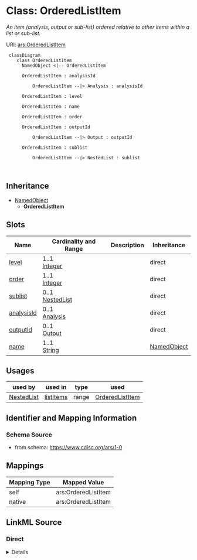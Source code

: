# Class: OrderedListItem


_An item (analysis, output or sub-list) ordered relative to other items within a list or sub-list._





URI: [ars:OrderedListItem](https://www.cdisc.org/ars/1-0/OrderedListItem)



```mermaid
 classDiagram
    class OrderedListItem
      NamedObject <|-- OrderedListItem
      
      OrderedListItem : analysisId
        
          OrderedListItem --|> Analysis : analysisId
        
      OrderedListItem : level
        
      OrderedListItem : name
        
      OrderedListItem : order
        
      OrderedListItem : outputId
        
          OrderedListItem --|> Output : outputId
        
      OrderedListItem : sublist
        
          OrderedListItem --|> NestedList : sublist
        
      
```





## Inheritance
* [NamedObject](NamedObject.md)
    * **OrderedListItem**



## Slots

| Name | Cardinality and Range | Description | Inheritance |
| ---  | --- | --- | --- |
| [level](level.md) | 1..1 <br/> [Integer](Integer.md) |  | direct |
| [order](order.md) | 1..1 <br/> [Integer](Integer.md) |  | direct |
| [sublist](sublist.md) | 0..1 <br/> [NestedList](NestedList.md) |  | direct |
| [analysisId](analysisId.md) | 0..1 <br/> [Analysis](Analysis.md) |  | direct |
| [outputId](outputId.md) | 0..1 <br/> [Output](Output.md) |  | direct |
| [name](name.md) | 1..1 <br/> [String](String.md) |  | [NamedObject](NamedObject.md) |





## Usages

| used by | used in | type | used |
| ---  | --- | --- | --- |
| [NestedList](NestedList.md) | [listItems](listItems.md) | range | [OrderedListItem](OrderedListItem.md) |






## Identifier and Mapping Information







### Schema Source


* from schema: https://www.cdisc.org/ars/1-0





## Mappings

| Mapping Type | Mapped Value |
| ---  | ---  |
| self | ars:OrderedListItem |
| native | ars:OrderedListItem |





## LinkML Source

<!-- TODO: investigate https://stackoverflow.com/questions/37606292/how-to-create-tabbed-code-blocks-in-mkdocs-or-sphinx -->

### Direct

<details>
```yaml
name: OrderedListItem
description: An item (analysis, output or sub-list) ordered relative to other items
  within a list or sub-list.
from_schema: https://www.cdisc.org/ars/1-0
rank: 1000
is_a: NamedObject
slots:
- level
- order
- sublist
- analysisId
- outputId
slot_usage:
  level:
    name: level
    domain_of:
    - OrderedListItem
    - WhereClause
    required: true
  order:
    name: order
    domain_of:
    - OrderedListItem
    - OrderedGroupingFactor
    - OrderedDisplay
    - OrderedDisplaySubSection
    - WhereClause
    required: true

```
</details>

### Induced

<details>
```yaml
name: OrderedListItem
description: An item (analysis, output or sub-list) ordered relative to other items
  within a list or sub-list.
from_schema: https://www.cdisc.org/ars/1-0
rank: 1000
is_a: NamedObject
slot_usage:
  level:
    name: level
    domain_of:
    - OrderedListItem
    - WhereClause
    required: true
  order:
    name: order
    domain_of:
    - OrderedListItem
    - OrderedGroupingFactor
    - OrderedDisplay
    - OrderedDisplaySubSection
    - WhereClause
    required: true
attributes:
  level:
    name: level
    from_schema: https://www.cdisc.org/ars/1-0
    rank: 1000
    alias: level
    owner: OrderedListItem
    domain_of:
    - OrderedListItem
    - WhereClause
    range: integer
    required: true
  order:
    name: order
    from_schema: https://www.cdisc.org/ars/1-0
    rank: 1000
    alias: order
    owner: OrderedListItem
    domain_of:
    - OrderedListItem
    - OrderedGroupingFactor
    - OrderedDisplay
    - OrderedDisplaySubSection
    - WhereClause
    range: integer
    required: true
  sublist:
    name: sublist
    from_schema: https://www.cdisc.org/ars/1-0
    rank: 1000
    multivalued: false
    alias: sublist
    owner: OrderedListItem
    domain_of:
    - OrderedListItem
    range: NestedList
    inlined: true
  analysisId:
    name: analysisId
    from_schema: https://www.cdisc.org/ars/1-0
    rank: 1000
    multivalued: false
    alias: analysisId
    owner: OrderedListItem
    domain_of:
    - OrderedListItem
    - ReferencedAnalysisOperation
    - ReferencedOperationRelationship
    range: Analysis
    inlined: false
  outputId:
    name: outputId
    from_schema: https://www.cdisc.org/ars/1-0
    rank: 1000
    multivalued: false
    alias: outputId
    owner: OrderedListItem
    domain_of:
    - OrderedListItem
    range: Output
    inlined: false
  name:
    name: name
    from_schema: https://www.cdisc.org/ars/1-0
    rank: 1000
    alias: name
    owner: OrderedListItem
    domain_of:
    - NamedObject
    range: string
    required: true

```
</details>